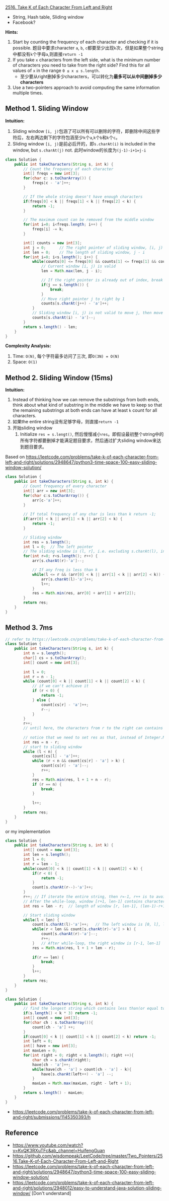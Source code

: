 [2516. Take K of Each Character From Left and Right](https://leetcode.com/problems/take-k-of-each-character-from-left-and-right/description/)

* String, Hash table, Sliding window
* Facebook?

**Hints:**
1. Start by counting the frequency of each character and checking if it is possible. 题目中要求character `a`, `b`, `c`都要至少出现`k`次，但是如果整个string中都没有`k`个字母`a`,则直接`return -1`
2. If you take `x` characters from the left side, what is the minimum number of characters you need to take from the right side? Find this for all values of `x` in the range `0 ≤ x ≤ s.length`.
    * 至少要从right删掉多少characters，可以转化为**最多可以从中间删掉多少characters**
3. Use a two-pointers approach to avoid computing the same information multiple times.


## Method 1. Sliding Window
**Intuition:**
1. Sliding window `[i, j)`包涵了可以所有可以删除的字符，即删除中间这些字符后，左右两边剩下的字符包涵至少`k`个`a`,`k`个`b`和`k`个`c`。
2. Sliding window `[i, j)`是前必后开的，即`s.charAt(i)` is included in the window, but `s.charAt(j)` not. 此时window的长度为`(j-1)-i+1=j-i`

```Java
class Solution {
    public int takeCharacters(String s, int k) {
        // Count the frequency of each character
        int[] freqs = new int[3];
        for(char c: s.toCharArray()) {
            freqs[c - 'a']++;
        }

        // If the whole string doesn't have enough characters
        if(freqs[0] < k || freqs[1] < k || freqs[2] < k) {
            return -1;
        }

        // The maximum count can be removed from the middle window
        for(int i=0; i<freqs.length; i++) {
            freqs[i] -= k;
        }

        int[] counts = new int[3];
        int j = 0;      // The right pointer of sliding window, [i, j)
        int len = 0;    // The length of sliding window, j - i
        for(int i=0; i<s.length(); i++) {
            while(counts[0] <= freqs[0] && counts[1] <= freqs[1] && counts[2] <= freqs[2]) {
                // Current window [i, j) is valid
                len = Math.max(len, j - i);

                // If the right pointer is already out of index, break
                if(j == s.length()) {
                    break;
                }
                // Move right pointer j to right by 1
                counts[s.charAt(j++) - 'a']++;
            }
            // Sliding window [i, j) is not valid to move j, then move start pointer i
            counts[s.charAt(i) - 'a']--;
        }
        return s.length() - len;
    }
}
```
**Complexity Analysis:**
1. Time: `O(N)`, 每个字符最多访问了三次, 即`O(3N) = O(N)`
2. Space: `O(1)`


## Method 2. Sliding Window (15ms)
**Intuition:**
1. Instead of thinking how we can remove the substrings from both ends, think about what kind of substring in the middle we have to keep so that the remaining substrings at both ends can have at least `k` count for all characters. 
2. 如果the entire string没有足够字母，则直接`return -1`
3. 开始sliding window
    1. Initialize `res = s.lengt()`, 然后慢慢减小`res`。即假设最初整个string中的所有字符都要删掉才能满足题目要求，然后通过扩大sliding window来达到题目要求。

Based on https://leetcode.com/problems/take-k-of-each-character-from-left-and-right/solutions/2948647/python3-time-space-100-easy-sliding-window-solution/

```Java
class Solution {
    public int takeCharacters(String s, int k) {
        // Count frequency of every character
        int[] arr = new int[3];
        for(char c:s.toCharArray()) {
            arr[c-'a']++;
        }
        
        // If total frequency of any char is less than k return -1;
        if(arr[0] < k || arr[1] < k || arr[2] < k) {
            return -1;
        }

        // Sliding window
        int res = s.length();
        int l = 0;  // The left pointer
        // The sliding window is (l, r], i.e. excluding s.charAt(l), including s.charAt(r)
        for(int r=0; r<s.length(); r++) {
            arr[s.charAt(r)-'a']--;

            // If any freq is less than k
            while(l <= r && (arr[0] < k || arr[1] < k || arr[2] < k)) {
                arr[s.charAt(l)-'a']++;
                l++;
            }
            res = Math.min(res, arr[0] + arr[1] + arr[2]);
        }
        return res;
    }
}
```


## Method 3. 7ms
```Java
// refer to https://leetcode.cn/problems/take-k-of-each-character-from-left-and-right/solution/on-shuang-zhi-zhen-by-endlesscheng-4g9p/
class Solution {
    public int takeCharacters(String s, int k) {
        int n = s.length();
        char[] cs = s.toCharArray();
        int[] count = new int[3];
        
        int l = 0;
        int r = n - 1;
        while (count[0] < k || count[1] < k || count[2] < k) {
            // if we can't achieve it
            if (r < 0) {
                return -1;
            } else {
                count[cs[r] - 'a']++;
                r--;
            }
        }
        r++;
        // until here, the characters from r to the right can contains all the characters that we need
        
        // notice that we need to set res as that, instead of Integer.MAX_VALUE
        int res = n - r;
        // start to sliding window
        while (l < n) {
            count[cs[l] - 'a']++;
            while (r < n && count[cs[r] - 'a'] > k) {
                count[cs[r] - 'a']--;
                r++;
            }
            res = Math.min(res, l + 1 + n - r);
            if (r == n) {
                break;
            }
            
            l++;
        }
        return res;
    }
}
```

or my implementation
```Java
class Solution {
    public int takeCharacters(String s, int k) {
        int[] count = new int[3];
        int len = s.length();
        int l = 0;
        int r = len - 1;
        while(count[0] < k || count[1] < k || count[2] < k) {
            if(r < 0) {
                return -1;
            }
            count[s.charAt(r--)-'a']++;
        }   
        r++; // If iterate the entire string, then r=-1, r++ is to avoid java.lang.StringIndexOutOfBoundsException
        // After the while-loop, window [r+1, len-1] contains characters required
        int res = len - r;  // length of window [r, len-1], (len-1)-r+1

        // Start sliding window
        while(l < len) {
            count[s.charAt(l)-'a']++;   // The left window is [0, l], len=l-0+1=l+1
            while(r < len && count[s.charAt(r)-'a'] > k) {
                count[s.charAt(r)-'a']--;
                r++;
            }   // After while-loop, the right window is [r-1, len-1]
            res = Math.min(res, l + 1 + len - r);
            
            if(r == len) {
                break;
            }
            l++;
        }
        return res;
    }
}
```

```Java
class Solution {
    public int takeCharacters(String s, int k) {
        // find the longest string which contains less than(or equal to) num(a) - k, num(b) - k, nums(c) - k
        if(s.length() < k * 3) return -1;
        int[] count = new int[3];
        for(char ch : s.toCharArray()){
            count[ch - 'a'] ++;
        }
        if(count[0] < k || count[1] < k || count[2] < k) return -1;
        int left = 0;
        int[] have = new int[3];
        int maxLen = 0;
        for(int right = 0; right < s.length(); right ++){
            char ch = s.charAt(right);
            have[ch - 'a']++;
            while(have[ch - 'a'] > count[ch - 'a'] - k){
                have[s.charAt(left++) - 'a'] --;
            }
            maxLen = Math.max(maxLen, right - left + 1);
        }
        return s.length() - maxLen;
    }
}
```
* https://leetcode.com/problems/take-k-of-each-character-from-left-and-right/submissions/1145350393/h

## Reference
* https://www.youtube.com/watch?v=KvQK3RXuTFc&ab_channel=HuifengGuan
* https://github.com/wisdompeak/LeetCode/tree/master/Two_Pointers/2516.Take-K-of-Each-Character-From-Left-and-Right
* https://leetcode.com/problems/take-k-of-each-character-from-left-and-right/solutions/2948647/python3-time-space-100-easy-sliding-window-solution/
* https://leetcode.com/problems/take-k-of-each-character-from-left-and-right/solutions/2948012/easy-to-understand-java-solution-sliding-window/ [Don't understand]